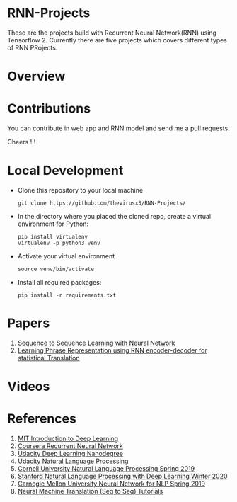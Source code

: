 # RNN-Projects

These are the projects build with Recurrent Neural Network(RNN) using Tensorflow 2. Currently there are five projects 
which covers different types of RNN PRojects.

# Overview


# Contributions
You can contribute in web app and RNN model and send me a pull requests.

Cheers !!!


# Local Development
* Clone this repository to your local machine
  ```shell
  git clone https://github.com/thevirusx3/RNN-Projects/
  ```

* In the directory where you placed the cloned repo, create a virtual environment for Python:
  ```shell
  pip install virtualenv 
  virtualenv -p python3 venv
  ```
* Activate your virtual environment
  ```shell
  source venv/bin/activate
  ```

* Install all required packages:
  ```shell
  pip install -r requirements.txt
  ```



# Papers
1. [Sequence to Sequence Learning with Neural Network](https://papers.nips.cc/paper/5346-sequence-to-sequence-learning-with-neural-networks.pdf)
 2. [Learning Phrase Representation using RNN encoder-decoder for statistical Translation](http://emnlp2014.org/papers/pdf/EMNLP2014179.pdf)
 
 
 
# Videos

# References
1. [MIT Introduction to Deep Learning](http://introtodeeplearning.com/)
2. [Coursera Recurrent Neural Network](https://www.coursera.org/learn/nlp-sequence-models)
3. [Udacity Deep Learning Nanodegree](https://www.udacity.com/course/deep-learning-nanodegree--nd101)
4. [Udacity Natural Language Processing](https://www.udacity.com/course/natural-language-processing-nanodegree--nd892)
5. [Cornell University Natural Language Processing Spring 2019](https://www.cs.cornell.edu/courses/cs5740/2019sp/schedule.html)
6. [Stanford Natural Language Processing with Deep Learning Winter 2020](http://web.stanford.edu/class/cs224n/)
7. [Carnegie Mellon University Neural Network for NLP Spring 2019](http://phontron.com/class/nn4nlp2019/schedule/contextual-representation.html)
8. [Neural Machine Translation (Seq to Seq) Tutorials](https://github.com/tensorflow/nmt)
